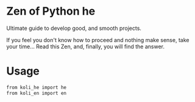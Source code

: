 # Zen of Python he

Ultimate guide to develop good, and smooth projects.

If you feel you don't know how to proceed and nothing make sense, take your time...
Read this Zen, and, finally, you will find the answer.

# Usage

```bash
from koli_he import he
from koli_en import en
```
